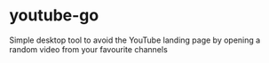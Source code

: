 # youtube-go
Simple desktop tool to avoid the YouTube landing page by opening a random video from your favourite channels
